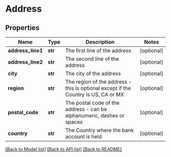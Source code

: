 # Address

## Properties
Name | Type | Description | Notes
------------ | ------------- | ------------- | -------------
**address_line1** | **str** | The first line of the address | [optional] 
**address_line2** | **str** | The second line of the address | [optional] 
**city** | **str** | The city of the address | [optional] 
**region** | **str** | The region of the address - this is optional except if the Country is US, CA or MX | [optional] 
**postal_code** | **str** | The postal code of the address - can be alphanumeric, dashes or spaces | [optional] 
**country** | **str** | The Country where the bank account is held | [optional] 

[[Back to Model list]](../README.md#documentation-for-models) [[Back to API list]](../README.md#documentation-for-api-endpoints) [[Back to README]](../README.md)


